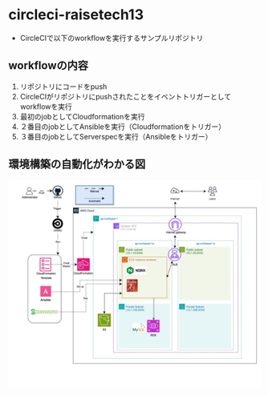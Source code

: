 # circleci-raisetech13
- CircleCIで以下のworkflowを実行するサンプルリポジトリ

## workflowの内容
1. リポジトリにコードをpush
2. CircleCIがリポジトリにpushされたことをイベントトリガーとしてworkflowを実行
3. 最初のjobとしてCloudformationを実行
4. ２番目のjobとしてAnsibleを実行（Cloudformationをトリガー）
5. ３番目のjobとしてServerspecを実行（Ansibleをトリガー）


## 環境構築の自動化がわかる図
  ![図](images/raise-lec13.jpg)
